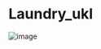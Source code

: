 # Laundry_ukl
![image](https://user-images.githubusercontent.com/105958314/193391882-02e85ba7-9662-4b89-8f5a-00efb9f8a629.png)
